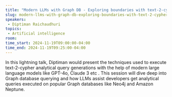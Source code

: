 ```yaml
---
title: "Modern LLMs with Graph DB - Exploring boundaries with text-2-cypher"
slug: modern-llms-with-graph-db-exploring-boundaries-with-text-2-cypher
speakers:
 - Diptiman Raichaudhuri
topics:
 - Artificial intelligence
room: 
time_start: 2024-11-19T09:00:00-04:00
time_end: 2024-11-19T09:25:00-04:00
---
```


In this lightning talk, Diptiman would present the techniques used to execute text-2-cypher analytical query generations with the help of modern large language models like GPT-4o, Claude 3 etc . This session will dive deep into Graph database querying and how LLMs assist developers get analytical queries executed on popular Graph databases like Neo4j and Amazon Neptune.